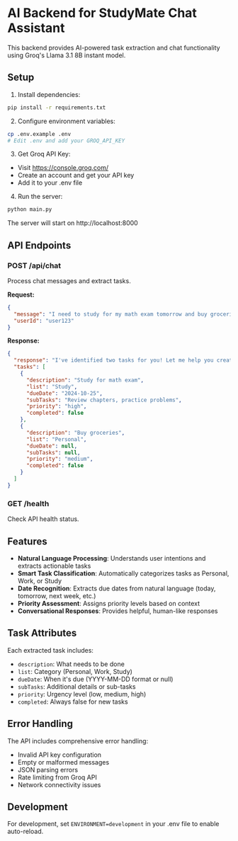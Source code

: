 # AI Backend for StudyMate Chat Assistant

This backend provides AI-powered task extraction and chat functionality using Groq's Llama 3.1 8B instant model.

## Setup

1. Install dependencies:
```bash
pip install -r requirements.txt
```

2. Configure environment variables:
```bash
cp .env.example .env
# Edit .env and add your GROQ_API_KEY
```

3. Get Groq API Key:
- Visit https://console.groq.com/
- Create an account and get your API key
- Add it to your .env file

4. Run the server:
```bash
python main.py
```

The server will start on http://localhost:8000

## API Endpoints

### POST /api/chat
Process chat messages and extract tasks.

**Request:**
```json
{
  "message": "I need to study for my math exam tomorrow and buy groceries",
  "userId": "user123"
}
```

**Response:**
```json
{
  "response": "I've identified two tasks for you! Let me help you create them.",
  "tasks": [
    {
      "description": "Study for math exam",
      "list": "Study",
      "dueDate": "2024-10-25",
      "subTasks": "Review chapters, practice problems",
      "priority": "high",
      "completed": false
    },
    {
      "description": "Buy groceries",
      "list": "Personal",
      "dueDate": null,
      "subTasks": null,
      "priority": "medium",
      "completed": false
    }
  ]
}
```

### GET /health
Check API health status.

## Features

- **Natural Language Processing**: Understands user intentions and extracts actionable tasks
- **Smart Task Classification**: Automatically categorizes tasks as Personal, Work, or Study
- **Date Recognition**: Extracts due dates from natural language (today, tomorrow, next week, etc.)
- **Priority Assessment**: Assigns priority levels based on context
- **Conversational Responses**: Provides helpful, human-like responses

## Task Attributes

Each extracted task includes:
- `description`: What needs to be done
- `list`: Category (Personal, Work, Study)
- `dueDate`: When it's due (YYYY-MM-DD format or null)
- `subTasks`: Additional details or sub-tasks
- `priority`: Urgency level (low, medium, high)
- `completed`: Always false for new tasks

## Error Handling

The API includes comprehensive error handling:
- Invalid API key configuration
- Empty or malformed messages
- JSON parsing errors
- Rate limiting from Groq API
- Network connectivity issues

## Development

For development, set `ENVIRONMENT=development` in your .env file to enable auto-reload.
